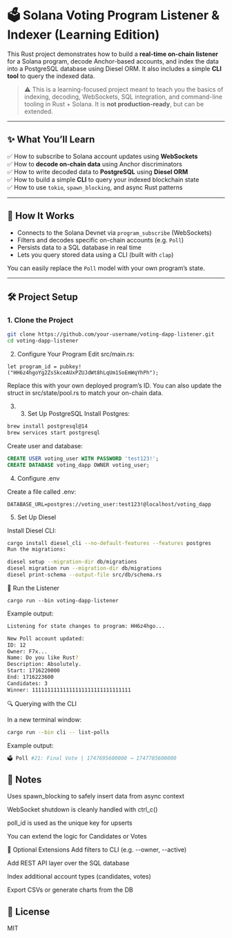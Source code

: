 # 🗳️ Solana Voting Program Listener & Indexer (Learning Edition)

This Rust project demonstrates how to build a **real-time on-chain listener**
for a Solana program, decode Anchor-based accounts, and index the data into a
PostgreSQL database using Diesel ORM. It also includes a simple **CLI tool** to
query the indexed data.

> ⚠️ This is a learning-focused project meant to teach you the basics of
> indexing, decoding, WebSockets, SQL integration, and command-line tooling in
> Rust + Solana. It is **not production-ready**, but can be extended.

---

## ✨ What You’ll Learn

✅ How to subscribe to Solana account updates using **WebSockets**  
✅ How to **decode on-chain data** using Anchor discriminators  
✅ How to write decoded data to **PostgreSQL** using **Diesel ORM**  
✅ How to build a simple **CLI** to query your indexed blockchain state  
✅ How to use `tokio`, `spawn_blocking`, and async Rust patterns

---

## 🧠 How It Works

- Connects to the Solana Devnet via `program_subscribe` (WebSockets)
- Filters and decodes specific on-chain accounts (e.g. `Poll`)
- Persists data to a SQL database in real time
- Lets you query stored data using a CLI (built with `clap`)

You can easily replace the `Poll` model with your own program’s state.

---

## 🛠️ Project Setup

### 1. Clone the Project

```bash
git clone https://github.com/your-username/voting-dapp-listener.git
cd voting-dapp-listener
```

2. Configure Your Program Edit src/main.rs:

```
let program_id = pubkey!("HH6z4hgoYg2ZsSkceAUxPZUJdWt8hLqUm1SoEmWqYhPh");

```

Replace this with your own deployed program’s ID. You can also update the struct
in src/state/pool.rs to match your on-chain data.

3. 3. Set Up PostgreSQL Install Postgres:

```bash
brew install postgresql@14
brew services start postgresql
```

Create user and database:

```sql
CREATE USER voting_user WITH PASSWORD 'test123!';
CREATE DATABASE voting_dapp OWNER voting_user;
```

4. Configure .env

Create a file called .env:

```
DATABASE_URL=postgres://voting_user:test123!@localhost/voting_dapp
```

5. Set Up Diesel

Install Diesel CLI:

```bash
cargo install diesel_cli --no-default-features --features postgres
Run the migrations:
```

```bash
diesel setup --migration-dir db/migrations
diesel migration run --migration-dir db/migrations
diesel print-schema --output-file src/db/schema.rs
```

🚀 Run the Listener

```
cargo run --bin voting-dapp-listener

```

Example output:

```bash
Listening for state changes to program: HH6z4hgo...

New Poll account updated:
ID: 12
Owner: F7x...
Name: Do you like Rust?
Description: Absolutely.
Start: 1716220000
End: 1716223600
Candidates: 3
Winner: 11111111111111111111111111111111
```

🔍 Querying with the CLI

In a new terminal window:

```bash
cargo run --bin cli -- list-polls

```

Example output:

```bash
🗳️ Poll #21: Final Vote | 1747695600000 → 1747785600000
```

## 🧠 Notes

Uses spawn_blocking to safely insert data from async context

WebSocket shutdown is cleanly handled with ctrl_c()

poll_id is used as the unique key for upserts

You can extend the logic for Candidates or Votes

🚧 Optional Extensions Add filters to CLI (e.g. --owner, --active)

Add REST API layer over the SQL database

Index additional account types (candidates, votes)

Export CSVs or generate charts from the DB

## 📜 License

MIT

